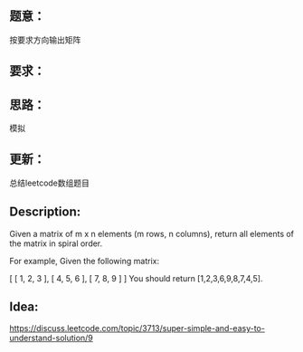 ## 题意：
按要求方向输出矩阵

## 要求：


## 思路：
模拟

## 更新：
总结leetcode数组题目

## Description:
Given a matrix of m x n elements (m rows, n columns), return all elements of the matrix in spiral order.

For example,
Given the following matrix:

[
 [ 1, 2, 3 ],
 [ 4, 5, 6 ],
 [ 7, 8, 9 ]
]
You should return [1,2,3,6,9,8,7,4,5].

## Idea:
https://discuss.leetcode.com/topic/3713/super-simple-and-easy-to-understand-solution/9

